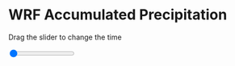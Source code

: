 <h1>WRF Accumulated Precipitation</h1>
<p>Drag the slider to change the time</p>

<div class="slidecontainer">
<input oninput='setImage(this)' class="slider" type="range" min="0" max="5" value="0" step="1" />
<img id='img'/>
</div>

<script>
var img = document.getElementById('img');
var img_array = ['/assets/images/wrf/r_wrfout_d01_2020-06-15_12:00:00.png',
'/assets/images/wrf/r_wrfout_d01_2020-06-15_13:00:00.png',
'/assets/images/wrf/r_wrfout_d01_2020-06-15_14:00:00.png',
'/assets/images/wrf/r_wrfout_d01_2020-06-15_15:00:00.png',
'/assets/images/wrf/r_wrfout_d01_2020-06-15_16:00:00.png',];
function setImage(obj)
{
        var value = obj.value;
        img.src = img_array[value];

}
</script>
